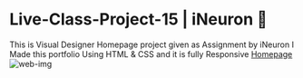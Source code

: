 # Live-Class-Project-15 | iNeuron 🤩
This is Visual Designer Homepage project given as Assignment by iNeuron I Made this portfolio Using HTML &amp; CSS and it is fully Responsive 
[Homepage](https://ineuron-rajesh-live-class-project-15.netlify.app/)
![web-img](https://user-images.githubusercontent.com/111434481/203845161-66213439-7038-4d75-b38b-e044291ce3ab.png)
